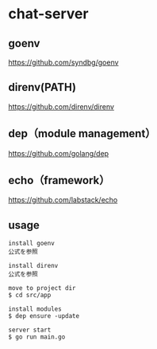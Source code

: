 # chat-server

## goenv

https://github.com/syndbg/goenv

## direnv(PATH)

https://github.com/direnv/direnv

## dep（module management）

https://github.com/golang/dep

## echo（framework）

https://github.com/labstack/echo

## usage

```
install goenv
公式を参照

install direnv
公式を参照

move to project dir
$ cd src/app

install modules
$ dep ensure -update

server start
$ go run main.go
```
